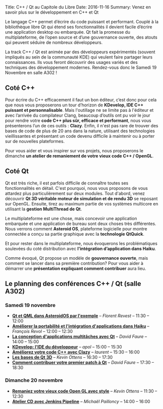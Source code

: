 Title: C++ / Qt au Capitole du Libre
Date: 2016-11-16
Summary: Venez en savoir plus sur le développement en C++ et Qt

Le langage C++ permet d’écrire du code puissant et performant.
Couplé à la bibliothèque libre Qt qui étend ses fonctionnalités il devient facile d’écrire une application desktop ou embarquée. Qt fait la promesse du multiplateforme, de l’open source et d’une gouvernance ouverte, des atouts qui peuvent séduire de nombreux développeurs.

La track C++ / Qt est animée par des développeurs expérimentés (souvent impliqués au sein de la communauté KDE) qui veulent faire partager leurs connaissances. Ils vous feront découvrir des usages variés et des techniques des développement modernes.
Rendez-vous donc le Samedi 19 Novembre en salle A302 !

## Coté C++

Pour écrire du C++ efficacement il faut un bon éditeur, c’est donc pour cela que nous vous proposerons un tour d’horizon de **KDevelop, IDE C++ puissant et personnalisable**. Mais l'outillage ne se limite pas à l'éditeur et avec l’arrivée du compilateur Clang, beaucoup d’outils ont pu voir le jour pour rendre votre **code C++ plus sûr, efficace  et performant**, nous vous présenterons l’un de ces outils : **Clazy**. Enfin, il n'est pas rare de trouver des bases de code de plus de 20 ans dans la nature, utilisant des technologies vieillissantes et présentant un code devenu difficile à maintenir ou  à porter sur de nouvelles plateformes.

Pour vous aider et vous inspirer sur vos projets, nous proposerons le dimanche **un atelier de remaniement de votre vieux code C++ / OpenGL**.

## Coté Qt

Qt est très riche, il est parfois difficile de connaître toutes ses fonctionnalités en détail. C'est pourquoi, nous vous proposons de vous attardez plus particulièrement sur deux modules. Tout d'abord, venez découvrir **Qt 3D véritable moteur de simulation et de rendu 3D** se reposant sur OpenGL. Ensuite, tirez au maximum partie de vos systèmes multicore en utilisant la **gestion MultiThread de Qt**.

Le multiplateforme est une chose, mais concevoir une application embarquée et une application de bureau sont deux choses très différentes. Nous verrons comment **Asteroid OS**, plateforme logicielle pour montre connectée a conçu sa partie graphique avec la **technologie QtQuick**.

Et pour rester dans le multiplateforme, nous évoquerons les problématiques soulevées du coté distribution avec **l’intégration d’application dans Haiku**.

Comme évoqué, Qt propose un modèle de **gouvernance ouverte**, mais comment se lancer dans sa première contribution? Pour vous aider à démarrer une **présentation expliquant comment contribuer** aura lieu.

## Le planning des conférences C++ / Qt (salle A302)

### Samedi 19 novembre

* [**Qt et QML dans AsteroidOS par l'exemple**](https://2016.capitoledulibre.org/programme.html#qt-et-qml-dans-asteroidos-par-lexemple) – *Florent Revest* – 11:30 – 12:00
* [**Améliorer la portabilité et l'intégration d'applications dans Haiku**](https://2016.capitoledulibre.org/programme.html#ameliorer-la-portabilite-et-lintegration-dapplicat) – *François Revol* – 12:00 – 12:30
* [**La conception d'applications multitâches avec Qt**](https://2016.capitoledulibre.org/programme.html#la-conception-dapplications-multitaches-avec-qt) – *David Faure* – 14:00 – 15:00
* [**KDevelop: l'IDE du développeur**](https://2016.capitoledulibre.org/programme.html#kdevelop-lide-du-developpeur) – *apol* – 15:00 – 15:30
* [**Améliorez votre code C++ avec Clazy**](https://2016.capitoledulibre.org/programme.html#presentation-de-clazy-kde-clang-plugins) – *laurent* – 15:30 – 16:00
* [**Les bases de Qt 3D**](https://2016.capitoledulibre.org/programme.html#les-bases-de-qt-3d) – *Kevin Ottens* – 16:30 – 17:30
* [**Comment contribuer votre premier patch à Qt**](https://2016.capitoledulibre.org/programme.html#comment-contribuer-votre-premier-patch-a-qt) – *David Faure* – 17:30 – 18:30

### Dimanche 20 novembre

* [**Remaniez votre vieux code Open GL avec style**](https://2016.capitoledulibre.org/programme.html#remaniez-votre-vieux-code-open-gl-avec-style) – *Kevin Ottens* – 11:30 – 12:30
* [**Atelier CD avec Jenkins Pipeline**](https://2016.capitoledulibre.org/programme.html#pipeline-me-im-continuous) – *Michaël Pailloncy* – 14:00 – 16:00
